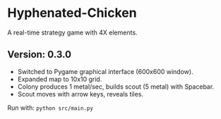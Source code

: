 # Hyphenated-Chicken
A real-time strategy game with 4X elements.

## Version: 0.3.0
- Switched to Pygame graphical interface (600x600 window).
- Expanded map to 10x10 grid.
- Colony produces 1 metal/sec, builds scout (5 metal) with Spacebar.
- Scout moves with arrow keys, reveals tiles.

Run with: `python src/main.py`
